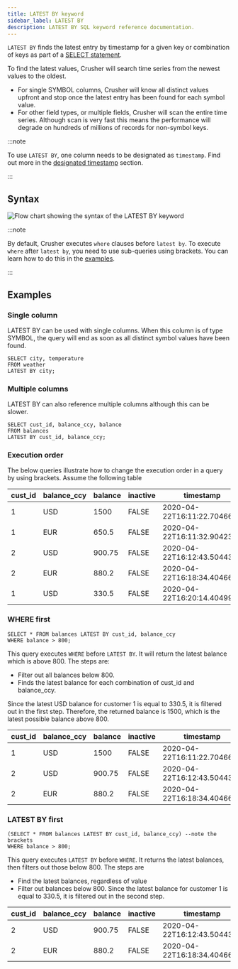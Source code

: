 ```yaml
---
title: LATEST BY keyword
sidebar_label: LATEST BY
description: LATEST BY SQL keyword reference documentation.
---
```


`LATEST BY` finds the latest entry by timestamp for a given key or combination
of keys as part of a [SELECT statement](/docs/reference/sql/select/).

To find the latest values, Crusher will search time series from the newest
values to the oldest.

- For single SYMBOL columns, Crusher will know all distinct values upfront and
  stop once the latest entry has been found for each symbol value.
- For other field types, or multiple fields, Crusher will scan the entire time
  series. Although scan is very fast this means the performance will degrade on
  hundreds of millions of records for non-symbol keys.

:::note

To use `LATEST BY`, one column needs to be designated as `timestamp`. Find out
more in the [designated timestamp](/docs/concept/designated-timestamp/) section.

:::

## Syntax

![Flow chart showing the syntax of the LATEST BY keyword](/img/docs/diagrams/latestBy.svg)

:::note

By default, Crusher executes `where` clauses before `latest by`. To execute
`where` after `latest by`, you need to use sub-queries using brackets. You can
learn how to do this in the [examples](#execution-order).

:::

## Examples

### Single column

LATEST BY can be used with single columns. When this column is of type SYMBOL,
the query will end as soon as all distinct symbol values have been found.

```questdb-sql title="Latest temperature by city"
SELECT city, temperature
FROM weather
LATEST BY city;
```

### Multiple columns

LATEST BY can also reference multiple columns although this can be slower.

```questdb-sql title="Latest balance by customer and currency"
SELECT cust_id, balance_ccy, balance
FROM balances
LATEST BY cust_id, balance_ccy;
```

### Execution order

The below queries illustrate how to change the execution order in a query by
using brackets. Assume the following table

| cust_id | balance_ccy | balance | inactive | timestamp                   |
| ------- | ----------- | ------- | -------- | --------------------------- |
| 1       | USD         | 1500    | FALSE    | 2020-04-22T16:11:22.704665Z |
| 1       | EUR         | 650.5   | FALSE    | 2020-04-22T16:11:32.904234Z |
| 2       | USD         | 900.75  | FALSE    | 2020-04-22T16:12:43.504432Z |
| 2       | EUR         | 880.2   | FALSE    | 2020-04-22T16:18:34.404665Z |
| 1       | USD         | 330.5   | FALSE    | 2020-04-22T16:20:14.404997Z |

### WHERE first

```questdb-sql
SELECT * FROM balances LATEST BY cust_id, balance_ccy
WHERE balance > 800;
```

This query executes `WHERE` before `LATEST BY`. It will return the latest
balance which is above 800. The steps are:

- Filter out all balances below 800.
- Finds the latest balance for each combination of cust_id and balance_ccy.

Since the latest USD balance for customer 1 is equal to 330.5, it is filtered
out in the first step. Therefore, the returned balance is 1500, which is the
latest possible balance above 800.

| cust_id | balance_ccy | balance | inactive | timestamp                   |
| ------- | ----------- | ------- | -------- | --------------------------- |
| 1       | USD         | 1500    | FALSE    | 2020-04-22T16:11:22.704665Z |
| 2       | USD         | 900.75  | FALSE    | 2020-04-22T16:12:43.504432Z |
| 2       | EUR         | 880.2   | FALSE    | 2020-04-22T16:18:34.404665Z |

### LATEST BY first

```questdb-sql
(SELECT * FROM balances LATEST BY cust_id, balance_ccy) --note the brackets
WHERE balance > 800;
```

This query executes `LATEST BY` before `WHERE`. It returns the latest balances,
then filters out those below 800. The steps are

- Find the latest balances, regardless of value
- Filter out balances below 800. Since the latest balance for customer 1 is
  equal to 330.5, it is filtered out in the second step.

| cust_id | balance_ccy | balance | inactive | timestamp                   |
| ------- | ----------- | ------- | -------- | --------------------------- |
| 2       | USD         | 900.75  | FALSE    | 2020-04-22T16:12:43.504432Z |
| 2       | EUR         | 880.2   | FALSE    | 2020-04-22T16:18:34.404665Z |
